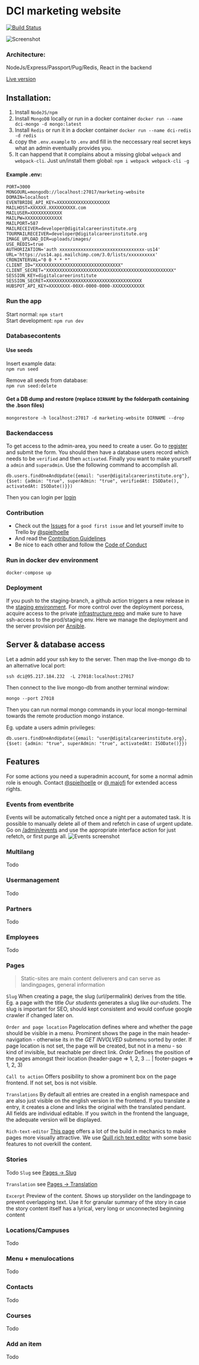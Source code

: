 # DCI marketing website

[![Build Status](https://travis-ci.org/DigitalCareerInstitute/marketing-website.svg?branch=master)](https://travis-ci.org/DigitalCareerInstitute/marketing-website)

![Screenshot](screenshot.png)

### Architecture:

NodeJs/Express/Passport/Pug/Redis, React in the backend

[Live version](https://digitalcareerinstitute.org)  

## Installation:
1. Install `NodeJS/npm`
1. Install `MongoDB` locally or run in a docker container `docker run --name dci-mongo -d mongo:latest`
1. Install `Redis` or run it in a docker container `docker run --name dci-redis -d redis`
1. copy the `.env.example` to `.env` and fill in the neccessary real secret keys what an admin eventually provides you.
1. It can happend that it complains about a missing global `webpack` and `webpack-cli`. Just un\/install them global: `npm i webpack webpack-cli -g`


#### Example .env:
```
PORT=3000
MONGOURL=mongodb://localhost:27017/marketing-website
DOMAIN=localhost
EVENTBRIDE_API_KEY=XXXXXXXXXXXXXXXXXXXX
MAILHOST=XXXXXX.XXXXXXXXXX.com
MAILUSER=XXXXXXXXXXXX
MAILPW=XXXXXXXXXXXXXX
MAILPORT=587
MAILRECEIVER=developer@digitalcareerinstitute.org
TOURMAILRECEIVER=developer@digitalcareerinstitute.org
IMAGE_UPLOAD_DIR=uploads/images/
USE_REDIS=true
AUTHORIZATION='auth xxxxxxxxxxxxxxxxxxxxxxxxxxxxxxxx-us14'
URL='https://us14.api.mailchimp.com/3.0/lists/xxxxxxxxxx'
CRONINTERVAL="0 0 * * *"
CLIENT_ID="XXXXXXXXXXXXXXXXXXXXXXXXXXXXXXXX"
CLIENT_SECRET="XXXXXXXXXXXXXXXXXXXXXXXXXXXXXXXXXXXXXXXXXXXXXXXX"
SESSION_KEY=digitalcareerinstitute
SESSION_SECRET=XXXXXXXXXXXXXXXXXXXXXXXXXXXXXXXXXXXX
HUBSPOT_API_KEY=XXXXXXXX-00XX-0000-0000-XXXXXXXXXXXX

```

### Run the app

Start normal: `npm start`  
Start development: `npm run dev`

### Databasecontents

#### Use seeds

Insert example data:  
`npm run seed`

Remove all seeds from database:  
`npm run seed:delete`

#### Get a DB dump and restore (replace `DIRNAME` by the folderpath containing the .bson files)

`mongorestore -h localhost:27017 -d marketing-website DIRNAME --drop`

### Backendaccess

To get access to the admin-area, you need to create a user.
Go to [register](http://localhost:3000/users/register) and submit the form. You should then have a database users record which needs to be `verified` and then `activated`. Finally you want to make yourself a `admin` and `superadmin`. Use the following command to accomplish all.

```
db.users.findOneAndUpdate({email: "user@digitalcareerinstitute.org"}, {$set: {admin: "true", superAdmin: "true", verifiedAt: ISODate(), activatedAt: ISODate()}})
```
Then you can login per [login](http://localhost:3000/users/login)


### Contribution
- Check out the [Issues](https://github.com/DigitalCareerInstitute/marketing-website/issues) for a `good first issue` and let yourself invite to Trello by [@spielhoelle](mailto:thomas.kuhnert@digitalcareerinstitute.org)
- And read  the [Contribution Guidelines](CONTRIBUTING.md)
- Be nice to each other and follow the [Code of Conduct](https://github.com/digitalcareerinstitute/marketing-website/CODE_OF_CONDUCT.md)


### Run in docker dev environment  
`docker-compose up`

### Deployment
If you push to the staging-branch, a github action triggers a new release in the [staging environment](https://staging.digitalcareerinstitute.org). 
For more control over the deployment porcess, acquire access to the private [infrastructure repo](https://github.com/DigitalCareerInstitute/infrastructure) and make sure to have ssh-access to the prod/staging env. Here we manage the deployment and the server provision per [Ansible](https://www.ansible.com/). 


## Server & database access
Let a admin add your ssh key to the server. Then map the live-mongo db to an alternative local port:

`ssh dci@95.217.184.232  -L 27018:localhost:27017`

Then connect to the live mongo-db from another terminal window:

`mongo --port 27018`

Then you can run normal mongo commands in your local mongo-terminal towards the remote production mongo instance. 

Eg. update a users admin privileges:
```
db.users.findOneAndUpdate({email: "user@digitalcareerinstitute.org}, {$set: {admin: "true", superAdmin: "true", activatedAt: ISODate()}})
```

## Features

For some actions you need a superadmin account, for some a normal admin role is enough. Contact [@spielhoelle](mailto:thomas.kuhnert@digitalcareerinstitute.org) or [@ majofi](https://github.com/majofi) for extended access rights.

### Events from eventbrite

Events will be automatically fetched once a night per a automated task. It is possible to  manually delete all of them and refetch in case of urgent update. Go on [/admin/events](https://digitalcareerinstitute.org/admin/events) and use the appropriate interface action for just refetch, or first purge all.
![Events screenshot](/docs/events.png)

### Multilang
Todo

### Usermanagement
Todo

### Partners
Todo

### Employees
Todo

### Pages
> Static-sites are main content deliverers and can serve as landingpages, general information

`Slug`
When creating a page, the slug (url/permalink) derives from the title. Eg. a page with the title *Our students* generates a slug like *our-studets*. The slug is important for SEO, should kept consistent and would confuse google crawler if changed later on.

`Order and page location`
Pagelocation defines where and whether the page should be visible in a menu. Prominent shows the page in the main header-navigation - otherwise its in the *GET INVOLVED* submenu sorted by order. If page location is not set, the page will be created, but not in a menu - so kind of invisible, but reachable per direct link.
*Order* Defines the position of the pages amongst their location (header-page => 1, 2, 3 ... | footer-pages => 1, 2, 3)

`Call to action`
Offers posibility to show a prominent box on the page frontend. If not set, bos is not visible.

`Translations`
By default all entries are created in a english namespace and are also just visible on the english version in the frontend. If you translate a entry, it creates a clone and links the original with the translated pendant. All fields are individual editable. If you switch in the frontend the language, the adequate version will be displayed.

`Rich-text-editor`
[This page](https://digitalcareerinstitute.org/pages/test) offers a lot of the build in mechanics to make pages more visually attractive. We use [Quill rich text editor](https://quilljs.com/) with some basic features to not overkill the content.

### Stories
Todo
`Slug` see [Pages -> Slug](https://github.com/DigitalCareerInstitute/marketing-website/#pages)

`Translation` see [Pages -> Translation](https://github.com/DigitalCareerInstitute/marketing-website/#pages)

`Excerpt` Preview of the content. Shows up storyslider on the landingpage to prevent overlapping text. Use it for granular summary of the story in case the story content itself has a lyrical, very long or unconnected beginning content

### Locations/Campuses
Todo

### Menu + menulocations
Todo

### Contacts
Todo

### Courses
Todo

### Add an item
Todo

